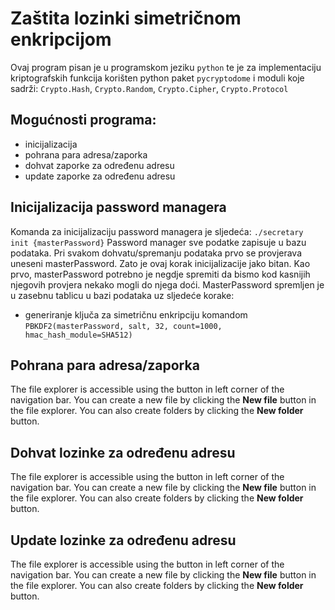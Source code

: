 # Zaštita lozinki simetričnom enkripcijom

Ovaj program pisan je u programskom jeziku ```python``` te je za implementaciju kriptografskih funkcija korišten python paket ```pycryptodome``` i moduli koje sadrži: ```Crypto.Hash```, ```Crypto.Random```, ```Crypto.Cipher```, ```Crypto.Protocol```

## Mogućnosti programa:
- inicijalizacija
- pohrana para adresa/zaporka
- dohvat zaporke za određenu adresu
- update zaporke za određenu adresu

## Inicijalizacija password managera

Komanda za inicijalizaciju password managera je sljedeća: ```./secretary init {masterPassword}```
Password manager sve podatke zapisuje u bazu podataka. Pri svakom dohvatu/spremanju podataka prvo se provjerava uneseni masterPassword. Zato je ovaj korak inicijalizacije jako bitan. Kao prvo, masterPassword potrebno je negdje spremiti da bismo kod kasnijih njegovih provjera nekako mogli do njega doći. MasterPassword spremljen je u zasebnu tablicu u bazi podataka uz sljedeće korake:
- generiranje ključa za simetričnu enkripciju komandom
```PBKDF2(masterPassword, salt, 32, count=1000, hmac_hash_module=SHA512)```

## Pohrana para adresa/zaporka

The file explorer is accessible using the button in left corner of the navigation bar. You can create a new file by clicking the **New file** button in the file explorer. You can also create folders by clicking the **New folder** button.

## Dohvat lozinke za određenu adresu

The file explorer is accessible using the button in left corner of the navigation bar. You can create a new file by clicking the **New file** button in the file explorer. You can also create folders by clicking the **New folder** button.

## Update lozinke za određenu adresu

The file explorer is accessible using the button in left corner of the navigation bar. You can create a new file by clicking the **New file** button in the file explorer. You can also create folders by clicking the **New folder** button.
